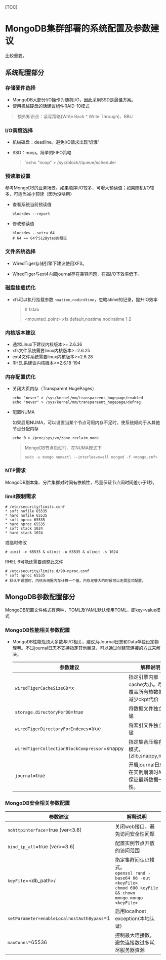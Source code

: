 [TOC]

# MongoDB集群部署的系统配置及参数建议

比较重要。

## 系统配置部分

### 存储硬件选择

- MongoDB大部分I/O操作为随机I/O，因此采用SSD是最佳方案。
- 使用机械硬盘的话建议组件RAID-10模式

> 额外知识点：读写策略(Write Back ^ Write Through)、BBU

### I/O调度选择

- 机械磁盘：deadline。避免I/O请求出现‘饥饿’

- SSD：noop。简单的FIFO策略

  > `echo "noop" > /sys/block/<xxx>/queue/scheduler

### 预读取设置

参考MongoDB的业务场景。如果顺序I/O较多，可增大预读值；如果随机I/O较多，可适当减小预读（因为没啥用）

- 查看系统当前预读值

  ```
  blockdev --report
  ```

- 修改预读值

  ```
  blockdev --setra 64 
  # 64 == 64个512Bytes的扇区
  ```

### 文件系统选择

- WiredTiger存储引擎下建议使用XFS。

- WiredTiger与ext4内部journal存在兼容问题，在高I/O下效率低下。

### 磁盘挂载优化

- xfs可以执行挂载参数 `noatime,nodirdtime`，忽略atime的记录，提升IO效率

  > \# fstab
  >
  > <storage>  <mounted_point>	xfs	default,noatime,nodiratime	1 2

### 内核版本建议

- 通常Linux下建议内核版本>= 2.6.36
- xfs文件系统需要linux内核版本>=2.6.25
- ext4文件系统需要linux内核版本>=2.6.28
- RHEL系建议内核版本>=2.6.18-194

### 内存配置优化

- 关闭大页内存（Transparent HugePages）

  ```
  echo "never" > /sys/kernel/mm/transpareent_hugepage/enabled
  echo "never" > /sys/kernel/mm/transpareent_hugepage/defrag
  ```

- 配置NUMA

  如果启用NUMA，可以设置当某个节点可用内存不足时，使系统倾向于从其他节点分配内存

  ```
  echo 0 > /proc/sys/vm/zone_reclaim_mode
  ```

  > MongoDB节点启动时，在NUMA模式下
  >
  > ```
  > sudo -u mongo numactl --interleave=all mongod -f <mongo.cnf>
  > ```



### NTP需求

MongoDB副本集、分片集群对时间有依赖性，尽量保证节点间时间差小于1秒。

### limit限制需求

```
# /etc/security/limits.conf
* soft nofile 65535
* hard nofile 65535
* soft nproc 65535
* hard nproc 65535
* soft stack 1024
* hard stack 1024
```

或临时修改

```
# uimit -n 65535 & ulimit -u 65535 & ulimit -s 1024
```

RHEL 6可能还需要调整此文件

```
# /etc/security/limits.d/90-nproc.conf
* soft nproc 65535
# 默认不设置时，内核会根据内存计算一个值。内存足够大的时候可以无需显式配置。
```

## MongoDB参数配置部分

MongoDB配置文件格式有两种，TOML及YAML默认使用TOML，即key=value模式

### MongoDB性能相关参数配置

- MongoDB性能瓶颈大多数与I/O相关，建议为Journal日志和Data单独设定物理卷。不过journal日志不支持指定其他目录，可以通过创建软连接的方式来解决。

  | 参数建议                                     | 解释说明                                                |
  | -------------------------------------------- | ------------------------------------------------------- |
  | `wiredTigerCacheSizeGB`=x                    | 指定引擎内部cache大小。尽量覆盖所有热数据，减少ckpt代价 |
  | `storage.directoryPerDB`=true                | 将数据文件独立存储                                      |
  | `wiredTigerDirectoryForIndexes`=true         | 将索引文件独立存储                                      |
  | `wiredTigerCollectionBlockCompressor`=snappy | 指定集合压缩存储模式，[zlib,snappy,none]                |
  | `journal`=true                               | 开启journal日志。在实例崩溃时尽量保证最新数据一致性。   |

### MongoDB安全相关参数配置

| 参数建议                                   | 解释说明                                                     |
| ------------------------------------------ | ------------------------------------------------------------ |
| `nohttpinterface`=true (ver<3.6)           | 关闭web接口，避免访问安全性问题                              |
| `bind_ip_all`=true (ver>=3.6)              | 配置实例节点开放的访问范围                                   |
| `keyFile`=<db_path>/<keyFile>              | 指定集群间认证模式。<br>`openssl rand -base64 66 -out <keyFile>`<br>`chmod 600 keyFile && chown mongo.mongo <keyFile>` |
| `setParameter=enableLocalhostAuthBypass`=1 | 启用localhost exception(本地认证)                            |
| `maxConns`=65536                           | 控制最大连接数，避免连接数过多耗尽服务器资源                 |